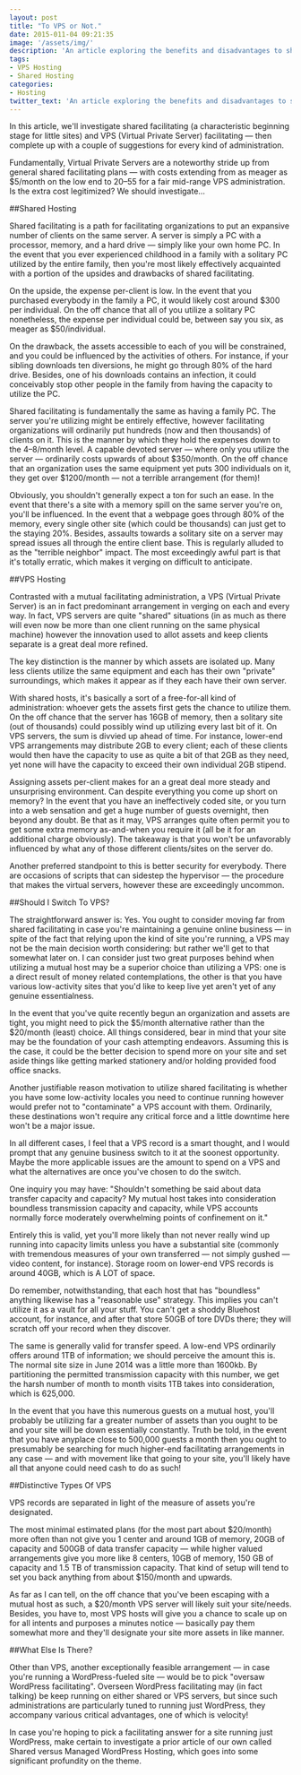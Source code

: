 ```yaml
---
layout: post
title: "To VPS or Not."
date: 2015-011-04 09:21:35
image: '/assets/img/'
description: 'An article exploring the benefits and disadvantages to shared and VPS hosting.'
tags:
- VPS Hosting
- Shared Hosting
categories:
- Hosting
twitter_text: 'An article exploring the benefits and disadvantages to shared and VPS hosting. '
---
```


In this article, we'll investigate shared facilitating (a characteristic beginning stage for little sites) and VPS (Virtual Private Server) facilitating — then complete up with a couple of suggestions for every kind of administration. 

Fundamentally, Virtual Private Servers are a noteworthy stride up from general shared facilitating plans — with costs extending from as meager as $5/month on the low end to $20–$55 for a fair mid-range VPS administration. Is the extra cost legitimized? We should investigate… 

##Shared Hosting 

Shared facilitating is a path for facilitating organizations to put an expansive number of clients on the same server. A server is simply a PC with a processor, memory, and a hard drive — simply like your own home PC. In the event that you ever experienced childhood in a family with a solitary PC utilized by the entire family, then you're most likely effectively acquainted with a portion of the upsides and drawbacks of shared facilitating. 

On the upside, the expense per-client is low. In the event that you purchased everybody in the family a PC, it would likely cost around $300 per individual. On the off chance that all of you utilize a solitary PC nonetheless, the expense per individual could be, between say you six, as meager as $50/individual. 

On the drawback, the assets accessible to each of you will be constrained, and you could be influenced by the activities of others. For instance, if your sibling downloads ten diversions, he might go through 80% of the hard drive. Besides, one of his downloads contains an infection, it could conceivably stop other people in the family from having the capacity to utilize the PC. 

Shared facilitating is fundamentally the same as having a family PC. The server you're utilizing might be entirely effective, however facilitating organizations will ordinarily put hundreds (now and then thousands) of clients on it. This is the manner by which they hold the expenses down to the $4–$8/month level. A capable devoted server — where only you utilize the server — ordinarily costs upwards of about $350/month. On the off chance that an organization uses the same equipment yet puts 300 individuals on it, they get over $1200/month — not a terrible arrangement (for them)! 

Obviously, you shouldn't generally expect a ton for such an ease. In the event that there's a site with a memory spill on the same server you're on, you'll be influenced. In the event that a webpage goes through 80% of the memory, every single other site (which could be thousands) can just get to the staying 20%. Besides, assaults towards a solitary site on a server may spread issues all through the entire client base. This is regularly alluded to as the "terrible neighbor" impact. The most exceedingly awful part is that it's totally erratic, which makes it verging on difficult to anticipate. 

##VPS Hosting 

Contrasted with a mutual facilitating administration, a VPS (Virtual Private Server) is an in fact predominant arrangement in verging on each and every way. In fact, VPS servers are quite "shared" situations (in as much as there will even now be more than one client running on the same physical machine) however the innovation used to allot assets and keep clients separate is a great deal more refined. 

The key distinction is the manner by which assets are isolated up. Many less clients utilize the same equipment and each has their own "private" surroundings, which makes it appear as if they each have their own server. 

With shared hosts, it's basically a sort of a free-for-all kind of administration: whoever gets the assets first gets the chance to utilize them. On the off chance that the server has 16GB of memory, then a solitary site (out of thousands) could possibly wind up utilizing every last bit of it. On VPS servers, the sum is divvied up ahead of time. For instance, lower-end VPS arrangements may distribute 2GB to every client; each of these clients would then have the capacity to use as quite a bit of that 2GB as they need, yet none will have the capacity to exceed their own individual 2GB stipend. 

Assigning assets per-client makes for an a great deal more steady and unsurprising environment. Can despite everything you come up short on memory? In the event that you have an ineffectively coded site, or you turn into a web sensation and get a huge number of guests overnight, then beyond any doubt. Be that as it may, VPS arranges quite often permit you to get some extra memory as-and-when you require it (all be it for an additional charge obviously). The takeaway is that you won't be unfavorably influenced by what any of those different clients/sites on the server do. 

Another preferred standpoint to this is better security for everybody. There are occasions of scripts that can sidestep the hypervisor — the procedure that makes the virtual servers, however these are exceedingly uncommon. 

##Should I Switch To VPS? 

The straightforward answer is: Yes. You ought to consider moving far from shared facilitating in case you're maintaining a genuine online business — in spite of the fact that relying upon the kind of site you're running, a VPS may not be the main decision worth considering: but rather we'll get to that somewhat later on. I can consider just two great purposes behind when utilizing a mutual host may be a superior choice than utilizing a VPS: one is a direct result of money related contemplations, the other is that you have various low-activity sites that you'd like to keep live yet aren't yet of any genuine essentialness. 

In the event that you've quite recently begun an organization and assets are tight, you might need to pick the $5/month alternative rather than the $20/month (least) choice. All things considered, bear in mind that your site may be the foundation of your cash attempting endeavors. Assuming this is the case, it could be the better decision to spend more on your site and set aside things like getting marked stationery and/or holding provided food office snacks. 

Another justifiable reason motivation to utilize shared facilitating is whether you have some low-activity locales you need to continue running however would prefer not to "contaminate" a VPS account with them. Ordinarily, these destinations won't require any critical force and a little downtime here won't be a major issue. 

In all different cases, I feel that a VPS record is a smart thought, and I would prompt that any genuine business switch to it at the soonest opportunity. Maybe the more applicable issues are the amount to spend on a VPS and what the alternatives are once you've chosen to do the switch. 

One inquiry you may have: "Shouldn't something be said about data transfer capacity and capacity? My mutual host takes into consideration boundless transmission capacity and capacity, while VPS accounts normally force moderately overwhelming points of confinement on it." 

Entirely this is valid, yet you'll more likely than not never really wind up running into capacity limits unless you have a substantial site (commonly with tremendous measures of your own transferred — not simply gushed — video content, for instance). Storage room on lower-end VPS records is around 40GB, which is A LOT of space. 

Do remember, notwithstanding, that each host that has "boundless" anything likewise has a "reasonable use" strategy. This implies you can't utilize it as a vault for all your stuff. You can't get a shoddy Bluehost account, for instance, and after that store 50GB of tore DVDs there; they will scratch off your record when they discover. 

The same is generally valid for transfer speed. A low-end VPS ordinarily offers around 1TB of information; we should perceive the amount this is. The normal site size in June 2014 was a little more than 1600kb. By partitioning the permitted transmission capacity with this number, we get the harsh number of month to month visits 1TB takes into consideration, which is 625,000. 

In the event that you have this numerous guests on a mutual host, you'll probably be utilizing far a greater number of assets than you ought to be and your site will be down essentially constantly. Truth be told, in the event that you have anyplace close to 500,000 guests a month then you ought to presumably be searching for much higher-end facilitating arrangements in any case — and with movement like that going to your site, you'll likely have all that anyone could need cash to do as such! 

##Distinctive Types Of VPS 

VPS records are separated in light of the measure of assets you're designated. 

The most minimal estimated plans (for the most part about $20/month) more often than not give you 1 center and around 1GB of memory, 20GB of capacity and 500GB of data transfer capacity — while higher valued arrangements give you more like 8 centers, 10GB of memory, 150 GB of capacity and 1.5 TB of transmission capacity. That kind of setup will tend to set you back anything from about $150/month and upwards. 

As far as I can tell, on the off chance that you've been escaping with a mutual host as such, a $20/month VPS server will likely suit your site/needs. Besides, you have to, most VPS hosts will give you a chance to scale up on for all intents and purposes a minutes notice — basically pay them somewhat more and they'll designate your site more assets in like manner. 

##What Else Is There? 

Other than VPS, another exceptionally feasible arrangement — in case you're running a WordPress-fueled site — would be to pick "oversaw WordPress facilitating". Overseen WordPress facilitating may (in fact talking) be keep running on either shared or VPS servers, but since such administrations are particularly tuned to running just WordPress, they accompany various critical advantages, one of which is velocity! 

In case you're hoping to pick a facilitating answer for a site running just WordPress, make certain to investigate a prior article of our own called Shared versus Managed WordPress Hosting, which goes into some significant profundity on the theme.
